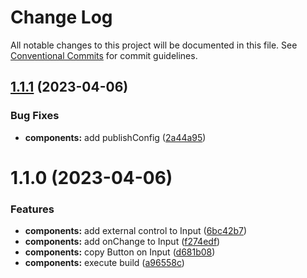 # Change Log

All notable changes to this project will be documented in this file.
See [Conventional Commits](https://conventionalcommits.org) for commit guidelines.

## [1.1.1](https://github.com/Dementevms/ui-ts-example/compare/@dementev_ms/input@1.1.0...@dementev_ms/input@1.1.1) (2023-04-06)


### Bug Fixes

* **components:** add publishConfig ([2a44a95](https://github.com/Dementevms/ui-ts-example/commit/2a44a95b13d3407ed62553e5ffebe6d56d7ef5f1))





# 1.1.0 (2023-04-06)


### Features

* **components:** add external control to Input ([6bc42b7](https://github.com/Dementevms/ui-ts-example/commit/6bc42b7a3492353339586bb978794fe9881d70d2))
* **components:** add onChange to Input ([f274edf](https://github.com/Dementevms/ui-ts-example/commit/f274edf78bc3efde1303f45ede7e156406e132a7))
* **components:** copy Button on Input ([d681b08](https://github.com/Dementevms/ui-ts-example/commit/d681b08a92a8a3d948a080e3831844d9416f7440))
* **components:** execute build ([a96558c](https://github.com/Dementevms/ui-ts-example/commit/a96558cfe31bf01829b034126c888bc6e24060b2))
